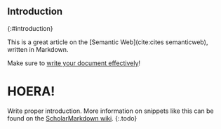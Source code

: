 ## Introduction
{:#introduction}

This is a great article on the [Semantic Web](cite:cites semanticweb), written in Markdown.

Make sure to [write your document effectively](https://www.principiae.be/book/pdfs/TM&Th-2.0-summary.pdf)!

# HOERA!

Write proper introduction.
More information on snippets like this can be found on the [ScholarMarkdown wiki](https://github.com/rubensworks/ScholarMarkdown/wiki/Snippets).
{:.todo}
